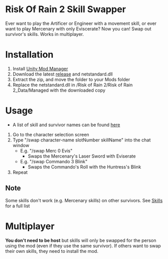 # Risk Of Rain 2 Skill Swapper
Ever want to play the Artificer or Engineer with a movement skill, or ever want to play Mercenary with only Eviscerate? Now you can!
Swap out survivor's skills. Works in multiplayer.

# Installation
1. Install [Unity Mod Manager](https://www.nexusmods.com/site/mods/21/)
2. Download the latest [release](https://github.com/twofacejester/RoR2SkillSwapper/releases) and netstandard.dll
3. Extract the zip, and move the folder to your Mods folder
4. Replace the netstandard.dll in /Risk of Rain 2/Risk of Rain 2_Data/Managed with the downloaded copy

# Usage
* A list of skill and survivor names can be found [here](https://github.com/twofacejester/RoR2SkillSwapper/wiki)
1. Go to the character selection screen
2. Type "/swap character-name slotNumber skillName" into the chat window
    * E.g. "/swap Merc 0 Evis"
      * Swaps the Mercenary's Laser Sword with Eviserate
    * E.g. "/swap Commando 3 Blink"
      * Swaps the Commando's Roll with the Huntress's Blink
3. Repeat

## Note
Some skills don't work (e.g. Mercenary skills) on other survivors. See [Skills](https://github.com/twofacejester/RoR2SkillSwapper/wiki/Skills) for a full list

# Multiplayer
**You don't need to be host** but skills will only be swapped for the person using the mod (even if they use the same survivor).
If others want to swap their own skills, they need to install the mod.
